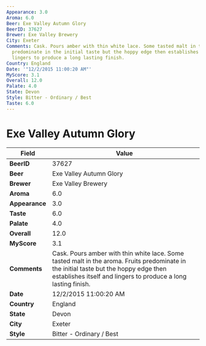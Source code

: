 ```yaml
---
Appearance: 3.0
Aroma: 6.0
Beer: Exe Valley Autumn Glory
BeerID: 37627
Brewer: Exe Valley Brewery
City: Exeter
Comments: Cask. Pours amber with thin white lace. Some tasted malt in the aroma. Fruits
  predominate in the initial taste but the hoppy edge then establishes itself and
  lingers to produce a long lasting finish.
Country: England
Date: '"12/2/2015 11:00:20 AM"'
MyScore: 3.1
Overall: 12.0
Palate: 4.0
State: Devon
Style: Bitter - Ordinary / Best
Taste: 6.0
---
```


# Exe Valley Autumn Glory

| Field         | Value |
|---------------|-------|
| **BeerID** | 37627 |
| **Beer** | Exe Valley Autumn Glory |
| **Brewer** | Exe Valley Brewery |
| **Aroma** | 6.0 |
| **Appearance** | 3.0 |
| **Taste** | 6.0 |
| **Palate** | 4.0 |
| **Overall** | 12.0 |
| **MyScore** | 3.1 |
| **Comments** | Cask. Pours amber with thin white lace. Some tasted malt in the aroma. Fruits predominate in the initial taste but the hoppy edge then establishes itself and lingers to produce a long lasting finish. |
| **Date** | 12/2/2015 11:00:20 AM |
| **Country** | England |
| **State** | Devon |
| **City** | Exeter |
| **Style** | Bitter - Ordinary / Best |
